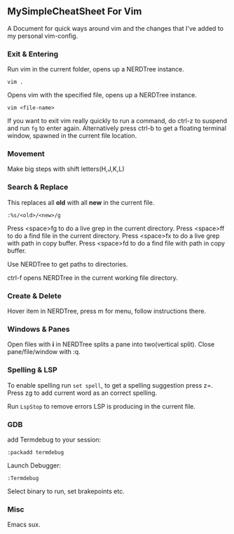 ## MySimpleCheatSheet For Vim

A Document for quick ways around vim and the changes that I've added to my personal vim-config.

### Exit & Entering

Run vim in the current folder, opens up a NERDTree instance.
```
vim .
```

Opens vim with the specified file, opens up a NERDTree instance.
```
vim <file-name>
```

If you want to exit vim really quickly to run a command, do ctrl-z to suspend and run `fg` to enter
again. Alternatively press ctrl-b to get a floating terminal window, spawned in the current file
location.

### Movement

Make big steps with shift letters(H,J,K,L)

### Search & Replace


This replaces all __old__ with all __new__ in the current file.
```
:%s/<old>/<new>/g
```

Press \<space\>fg to do a live grep in the current directory.
Press \<space\>ff to do a find file in the current directory.
Press \<space\>fx to do a live grep with path in copy buffer.
Press \<space\>fd to do a find file with path in copy buffer.

Use NERDTree to get paths to directories.

ctrl-f opens NERDTree in the current working file directory.

### Create & Delete

Hover item in NERDTree, press m for menu, follow instructions there.

### Windows & Panes

Open files with __i__ in NERDTree splits a pane into two(vertical split).
Close pane/file/window with :q.

### Spelling & LSP

To enable spelling run `set spell`, to get a spelling suggestion press z=. Press zg to add current
word as an correct spelling.

Run `LspStop` to remove errors LSP is producing in the current file.

### GDB

add Termdebug to your session:
```
:packadd termdebug
```

Launch Debugger:
```
:Termdebug
```

Select binary to run, set brakepoints etc.

### Misc

Emacs sux.
